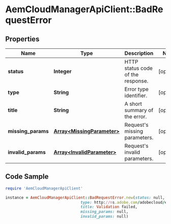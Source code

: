 # AemCloudManagerApiClient::BadRequestError

## Properties

Name | Type | Description | Notes
------------ | ------------- | ------------- | -------------
**status** | **Integer** | HTTP status code of the response. | [optional] 
**type** | **String** | Error type identifier. | [optional] 
**title** | **String** | A short summary of the error. | [optional] 
**missing_params** | [**Array&lt;MissingParameter&gt;**](MissingParameter.md) | Request&#39;s missing parameters. | [optional] 
**invalid_params** | [**Array&lt;InvalidParameter&gt;**](InvalidParameter.md) | Request&#39;s invalid parameters. | [optional] 

## Code Sample

```ruby
require 'AemCloudManagerApiClient'

instance = AemCloudManagerApiClient::BadRequestError.new(status: null,
                                 type: http://ns.adobe.com/adobecloud/error,
                                 title: Validation failed,
                                 missing_params: null,
                                 invalid_params: null)
```



